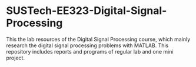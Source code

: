 # SUSTech-EE323-Digital-Signal-Processing
This the lab resources of the Digital Signal Processing course, which mainly research the digital signal processing problems with MATLAB. This repository includes reports and programs of regular lab and one mini project.
